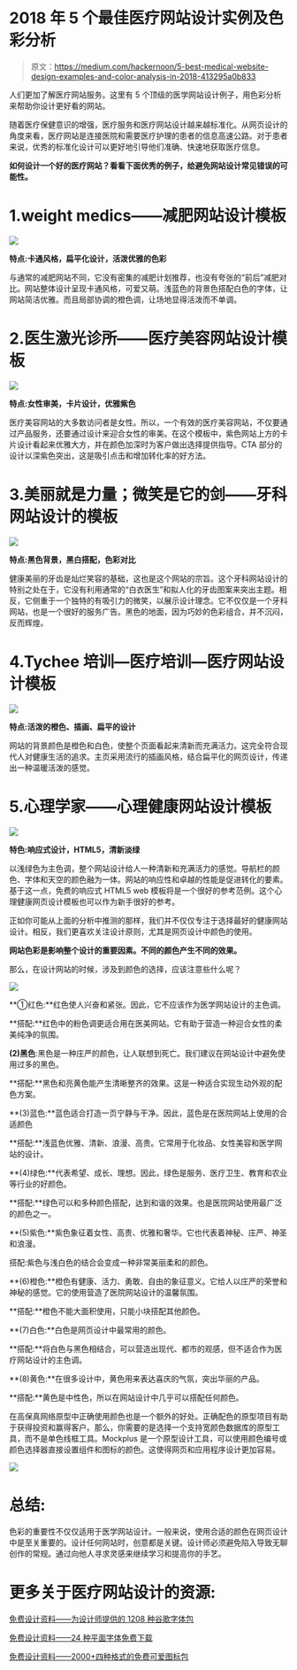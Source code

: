 # 2018 年 5 个最佳医疗网站设计实例及色彩分析

> 原文：<https://medium.com/hackernoon/5-best-medical-website-design-examples-and-color-analysis-in-2018-413295a0b833>

人们更加了解医疗网站服务。这里有 5 个顶级的医学网站设计例子，用色彩分析来帮助你设计更好看的网站。

随着医疗保健意识的增强，医疗服务和医疗网站设计越来越标准化。从网页设计的角度来看，医疗网站是连接医院和需要医疗护理的患者的信息高速公路。对于患者来说，优秀的标准化设计可以更好地引导他们准确、快速地获取医疗信息。

**如何设计一个好的医疗网站？**看看下面优秀的例子，给**避免网站设计常见错误的可能性。**

# 1.weight medics——减肥网站设计模板

![](img/c952b268afb9d96822c3b45922518b19.png)

**特点:卡通风格，扁平化设计，活泼优雅的色彩**

与通常的减肥网站不同，它没有密集的减肥计划推荐，也没有夸张的“前后”减肥对比。网站整体设计呈现卡通风格，可爱又萌。浅蓝色的背景色搭配白色的字体，让网站简洁优雅。而且局部协调的橙色调，让场地显得活泼而不单调。

# 2.医生激光诊所——医疗美容网站设计模板

![](img/f9b29e4eb8366c930a724e17215ddba5.png)

**特点:女性审美，卡片设计，优雅紫色**

医疗美容网站的大多数访问者是女性。所以，一个有效的医疗美容网站，不仅要通过产品服务，还要通过设计来迎合女性的审美。在这个模板中，紫色网站上方的卡片设计看起来优雅大方，并在颜色加深时为客户做出选择提供指导。CTA 部分的设计以深紫色突出，这是吸引点击和增加转化率的好方法。

# 3.美丽就是力量；微笑是它的剑——牙科网站设计的模板

![](img/9dd7d65e3ea943a0c9303f10b996b4e8.png)

**特点:黑色背景，黑白搭配，色彩对比**

健康美丽的牙齿是灿烂笑容的基础，这也是这个网站的宗旨。这个牙科网站设计的特别之处在于，它没有利用通常的“白衣医生”和拟人化的牙齿图案来突出主题。相反，它侧重于一个独特的有吸引力的微笑，以展示设计理念。它不仅仅是一个牙科网站，也是一个很好的服务广告。黑色的地面，因为巧妙的色彩组合，并不沉闷，反而辉煌。

# 4.Tychee 培训—医疗培训—医疗网站设计模板

![](img/c04d6229b8a75a8a1e3d8a8feb087e2e.png)

**特点:活泼的橙色、插画、扁平的设计**

网站的背景颜色是橙色和白色，使整个页面看起来清新而充满活力。这完全符合现代人对健康生活的追求。主页采用流行的插画风格，结合扁平化的网页设计，传递出一种温暖活泼的感觉。

# 5.心理学家——心理健康网站设计模板

![](img/781934673a98b2d32648273f4d0114be.png)

**特色:响应式设计，HTML5，清新淡绿**

以浅绿色为主色调，整个网站设计给人一种清新和充满活力的感觉。导航栏的颜色、字体和天空的颜色融为一体。网站的响应性和卓越的性能是促进转化的要素。基于这一点，免费的响应式 HTML5 web 模板将是一个很好的参考范例。这个心理健康网页设计模板也可以作为新手很好的参考。

正如你可能从上面的分析中推测的那样，我们并不仅仅专注于选择最好的健康网站设计。相反，我们更喜欢关注设计原则，尤其是网页设计中颜色的使用。

**网站色彩是影响整个设计的重要因素。不同的颜色产生不同的效果。**

那么，在设计网站的时候，涉及到颜色的选择，应该注意些什么呢？

![](img/86605889775d03daf0ffb1ea53e6fce8.png)

**①红色:**红色使人兴奋和紧张。因此，它不应该作为医学网站设计的主色调。

**搭配:**红色中的粉色调更适合用在医美网站。它有助于营造一种迎合女性的柔美纯净的氛围。

**(2)黑色**:黑色是一种庄严的颜色，让人联想到死亡。我们建议在网站设计中避免使用过多的黑色。

**搭配:**黑色和亮黄色能产生清晰整齐的效果。这是一种适合实现生动外观的配色方案。

**(3)蓝色:**蓝色适合打造一页宁静与干净。因此，蓝色是在医院网站上使用的合适颜色

**搭配:**浅蓝色优雅、清新、浪漫、高贵。它常用于化妆品、女性美容和医学网站的设计。

**(4)绿色:**代表希望、成长、理想。因此，绿色是服务、医疗卫生、教育和农业等行业的好颜色。

**搭配:**绿色可以和多种颜色搭配，达到和谐的效果。也是医院网站使用最广泛的颜色之一。

**(5)紫色:**紫色象征着女性、高贵、优雅和奢华。它也代表着神秘、庄严、神圣和浪漫。

搭配:紫色与浅白色的结合会变成一种非常美丽柔和的颜色。

**(6)橙色:**橙色有健康、活力、勇敢、自由的象征意义。它给人以庄严的荣誉和神秘的感觉。它的使用营造了医院网站设计的温馨氛围。

**搭配:**橙色不能大面积使用，只能小块搭配其他颜色。

**(7)白色:**白色是网页设计中最常用的颜色。

**搭配:**将白色与黑色相结合，可以营造出现代、都市的观感，但不适合作为医疗网站设计的主色调。

**(8)黄色:**在很多设计中，黄色用来表达喜庆的气氛，突出华丽的产品。

**搭配:**黄色是中性色，所以在网站设计中几乎可以搭配任何颜色。

在高保真网络原型中正确使用颜色也是一个额外的好处。正确配色的原型项目有助于获得投资和赢得客户。那么，你需要的是选择一个支持宽颜色数据库的原型工具，而不是单色线框工具。Mockplus 是一个原型设计工具，可以使用颜色编号或颜色选择器直接设置组件和图标的颜色。这使得网页和应用程序设计更加容易。

![](img/35a7768ae846933a849b6721b60f850d.png)

# 总结:

色彩的重要性不仅仅适用于医学网站设计。一般来说，使用合适的颜色在网页设计中是至关重要的。设计任何网站时，创意都是关键。设计师必须避免陷入导致无聊创作的常规。通过向他人寻求灵感来继续学习和提高你的手艺。

# 更多关于医疗网站设计的资源:

[免费设计资料——为设计师提供的 1208 种谷歌字体包](https://www.mockplus.com/resource/post/free-package-of-1208-google-fonts-for-designers)

[免费设计资料——24 种平面字体免费下载](https://www.mockplus.com/resource/post/24-flat-fonts-for-free-download)

[免费设计资料——2000+四种格式的免费可爱图标包](https://www.mockplus.com/resource/post/2000-plus-free-cute-icon-package-in-four-formats)